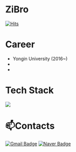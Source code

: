 # ZiBro
[![Hits](https://hits.seeyoufarm.com/api/count/incr/badge.svg?url=https%3A%2F%2Fgithub.com%2Fjgh6272&count_bg=%2379C83D&title_bg=%23555555&icon=&icon_color=%23E7E7E7&title=Visitors&edge_flat=false)](https://hits.seeyoufarm.com)

# Career
  - Yongin University (2016~)
  - 
  - 

# Tech Stack

  <img src="https://img.shields.io/badge/Android-3DDC84?style=flat-square&logo=Android&logoColor=white"/>
  
# 📫Contacts
[![Gmail Badge](https://img.shields.io/badge/Gmail-d14836?style=flat-square&logo=Gmail&logoColor=white&link=mailto:jgh6272@gmail.com)](mailto:jgh6272@gmail.com)
[![Naver Badge](https://img.shields.io/badge/Naver-#03C75A?style=flat-square&logo=Naver&logoColor=white&link=mailto:jgh6272@naver.com)](mailto:jgh6272@naver.com)




<!-- 아이콘 주석
- 🔭 I’m currently working on ...
- 🌱 I’m currently learning ...
- 👯 I’m looking to collaborate on ...
- 🤔 I’m looking for help with ...
- 💬 Ask me about ...
- 📫 How to reach me: ...
- 😄 Pronouns: ...
- ⚡ Fun fact: ...
-->
